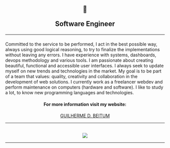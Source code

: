 <h2 align="center">

  📱
  
 
 Software Engineer
 
  <hr>

</h2>

Committed to the service to be performed, I act in the best possible way, always using good logical reasoning, to try to finalize the implementations without leaving any errors. 
I have experience with systems, dashboards, devops methodology and various tools. 
I am passionate about creating beautiful, functional and accessible user interfaces.
I always seek to update myself on new trends and technologies in the market. 
My goal is to be part of a team that values: quality, creativity and collaboration in the development of web solutions. 
I currently work as a freelancer webdev and perform maintenance on computers (hardware and software). 
I like to study a lot, to know new programming languages and technologies.
  
<div align="center">
 
<h4>For more information visit my website:</h4>
<a href="https://guilhermeb.web.app">GUILHERME D. BEITUM</a>
 
 <hr>
 
 <br>

<div align="center">
<img  src="https://github-profile-trophy.vercel.app/?username=GuilhermeDBeitum&row=2&column=2&margin-w=50&margin-h=15&theme=radical&title=MultiLanguage,Repositories">
</div>   
 

</div>
  
<hr>
